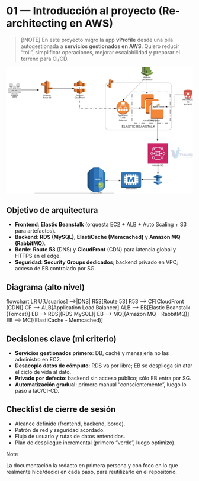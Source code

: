 <!-- 01-introduccion.md -->
# 01 — Introducción al proyecto (Re-architecting en AWS)

>  [!NOTE]
> En este proyecto migro la app **vProfile** desde una pila autogestionada a **servicios gestionados en AWS**. Quiero reducir “toil”, simplificar operaciones, mejorar escalabilidad y preparar el terreno para CI/CD.


![Arquitectura del proyecto](./arquitectura-v2.png)


## Objetivo de arquitectura
- **Frontend**: **Elastic Beanstalk** (orquesta EC2 + ALB + Auto Scaling + S3 para artefactos).
- **Backend**: **RDS (MySQL)**, **ElastiCache (Memcached)** y **Amazon MQ (RabbitMQ)**.
- **Borde**: **Route 53** (DNS) y **CloudFront** (CDN) para latencia global y HTTPS en el edge.
- **Seguridad**: **Security Groups dedicados**; backend privado en VPC; acceso de EB controlado por SG.

## Diagrama (alto nivel)

flowchart LR
  U[Usuarios] -->|DNS| R53[Route 53]
  R53 --> CF[CloudFront (CDN)]
  CF --> ALB[Application Load Balancer]
  ALB --> EB[Elastic Beanstalk (Tomcat)]
  EB --> RDS[(RDS MySQL)]
  EB --> MQ[(Amazon MQ - RabbitMQ)]
  EB --> MC[(ElastiCache - Memcached)]


## Decisiones clave (mi criterio)
- **Servicios gestionados primero**: DB, caché y mensajería no las administro en EC2.
- **Desacoplo datos de cómputo**: RDS va por libre; EB se despliega sin atar el ciclo de vida al dato.
- **Privado por defecto**: backend sin acceso público; sólo EB entra por SG.
- **Automatización gradual**: primero manual “conscientemente”, luego lo paso a IaC/CI-CD.

## Checklist de cierre de sesión
- Alcance definido (frontend, backend, borde).
- Patrón de red y seguridad acordado.
- Flujo de usuario y rutas de datos entendidos.
- Plan de despliegue incremental (primero “verde”, luego optimizo).

> [!NOTE]
> La documentación la redacto en primera persona y con foco en lo que realmente hice/decidí en cada paso, para reutilizarlo en el repositorio.


